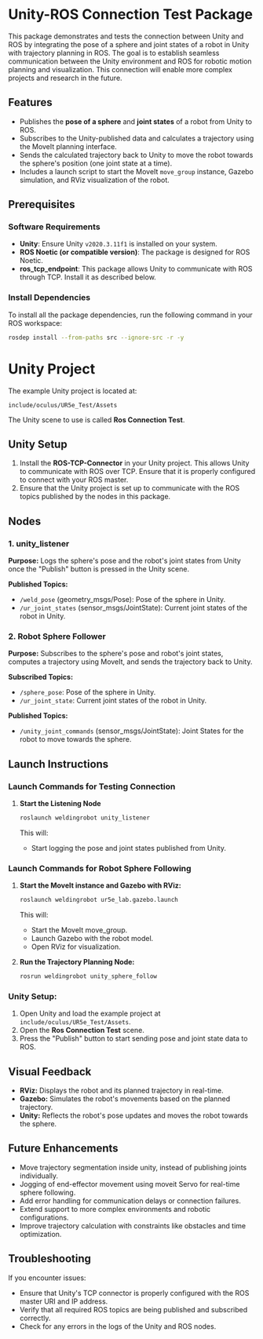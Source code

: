 # Unity-ROS Connection Test Package

This package demonstrates and tests the connection between Unity and ROS by integrating the pose of a sphere and joint states of a robot in Unity with trajectory planning in ROS. The goal is to establish seamless communication between the Unity environment and ROS for robotic motion planning and visualization. This connection will enable more complex projects and research in the future.

## Features
- Publishes the **pose of a sphere** and **joint states** of a robot from Unity to ROS.
- Subscribes to the Unity-published data and calculates a trajectory using the MoveIt planning interface.
- Sends the calculated trajectory back to Unity to move the robot towards the sphere's position (one joint state at a time).
- Includes a launch script to start the MoveIt `move_group` instance, Gazebo simulation, and RViz visualization of the robot.

## Prerequisites

### Software Requirements
- **Unity**: Ensure Unity `v2020.3.11f1` is installed on your system.
- **ROS Noetic (or compatible version)**: The package is designed for ROS Noetic.
- **ros_tcp_endpoint**: This package allows Unity to communicate with ROS through TCP. Install it as described below.

### Install Dependencies
To install all the package dependencies, run the following command in your ROS workspace:

```bash
rosdep install --from-paths src --ignore-src -r -y
```
# Unity Project

The example Unity project is located at:

`include/oculus/UR5e_Test/Assets`

The Unity scene to use is called **Ros Connection Test**.

## Unity Setup

1. Install the **ROS-TCP-Connector** in your Unity project. This allows Unity to communicate with ROS over TCP. Ensure that it is properly configured to connect with your ROS master.
2. Ensure that the Unity project is set up to communicate with the ROS topics published by the nodes in this package.

## Nodes

### 1. unity_listener

**Purpose:** Logs the sphere's pose and the robot's joint states from Unity once the "Publish" button is pressed in the Unity scene.

**Published Topics:**
- `/weld_pose` (geometry_msgs/Pose): Pose of the sphere in Unity.
- `/ur_joint_states` (sensor_msgs/JointState): Current joint states of the robot in Unity.

### 2. Robot Sphere Follower

**Purpose:** Subscribes to the sphere's pose and robot's joint states, computes a trajectory using MoveIt, and sends the trajectory back to Unity.

**Subscribed Topics:**
- `/sphere_pose`: Pose of the sphere in Unity.
- `/ur_joint_state`: Current joint states of the robot in Unity.

**Published Topics:**
- `/unity_joint_commands` (sensor_msgs/JointState): Joint States for the robot to move towards the sphere.

## Launch Instructions

### Launch Commands for Testing Connection

1. **Start the Listening Node**

    ```bash
    roslaunch weldingrobot unity_listener
    ```

    This will:
    - Start logging the pose and joint states published from Unity.

### Launch Commands for Robot Sphere Following

1. **Start the MoveIt instance and Gazebo with RViz:**

    ```bash
    roslaunch weldingrobot ur5e_lab.gazebo.launch
    ```

    This will:
    - Start the MoveIt move_group.
    - Launch Gazebo with the robot model.
    - Open RViz for visualization.

2. **Run the Trajectory Planning Node:**

    ```bash
    rosrun weldingrobot unity_sphere_follow
    ```

### Unity Setup:

1. Open Unity and load the example project at `include/oculus/UR5e_Test/Assets`.
2. Open the **Ros Connection Test** scene.
3. Press the "Publish" button to start sending pose and joint state data to ROS.

## Visual Feedback

- **RViz:** Displays the robot and its planned trajectory in real-time.
- **Gazebo:** Simulates the robot's movements based on the planned trajectory.
- **Unity:** Reflects the robot's pose updates and moves the robot towards the sphere.

## Future Enhancements

- Move trajectory segmentation inside unity, instead of publishing joints individually.
- Jogging of end-effector movement using moveit Servo for real-time sphere following.
- Add error handling for communication delays or connection failures.
- Extend support to more complex environments and robotic configurations.
- Improve trajectory calculation with constraints like obstacles and time optimization.

## Troubleshooting

If you encounter issues:

- Ensure that Unity's TCP connector is properly configured with the ROS master URI and IP address.
- Verify that all required ROS topics are being published and subscribed correctly.
- Check for any errors in the logs of the Unity and ROS nodes.
